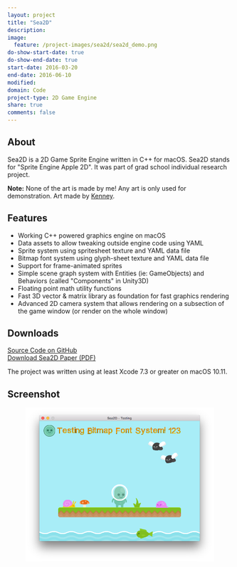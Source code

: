 ```yaml
---
layout: project
title: "Sea2D"
description:
image:
  feature: /project-images/sea2d/sea2d_demo.png
do-show-start-date: true
do-show-end-date: true
start-date: 2016-03-20
end-date: 2016-06-10
modified:
domain: Code
project-type: 2D Game Engine
share: true
comments: false
---
```


## About

Sea2D is a 2D Game Sprite Engine written in C++ for macOS. Sea2D stands for "Sprite Engine Apple 2D". It was part of grad school individual research project.

**Note:** None of the art is made by me! Any art is only used for demonstration. Art made by [Kenney](http://kenney.nl/).


## Features

 - Working C++ powered graphics engine on macOS
 - Data assets to allow tweaking outside engine code using YAML
 - Sprite system using spritesheet texture and YAML data file
 - Bitmap font system using glyph-sheet texture and YAML data file
 - Support for frame-animated sprites
 - Simple scene graph system with Entities (ie: GameObjects) and Behaviors (called "Components" in Unity3D)
 - Floating point math utility functions
 - Fast 3D vector & matrix library as foundation for fast graphics rendering
 - Advanced 2D camera system that allows rendering on a subsection of the game window (or render on the whole window)


## Downloads

 <div markdown="0"><a href="https://github.com/JISyed/Sea2D" class="btn">Source Code on GitHub</a></div>

 <div markdown="0"><a href="https://github.com/JISyed/Sea2D/raw/master/Sea2D_Overview.pdf" class="btn">Download Sea2D Paper (PDF)</a></div>

The project was written using at least Xcode 7.3 or greater on macOS 10.11.


## Screenshot

<figure>
    <a href="/_images/project-images/sea2d/sea2d_demo.png" target="_blank">
	   <img src="/_images/project-images/sea2d/sea2d_demo.png" alt="">
    </a>
</figure>
